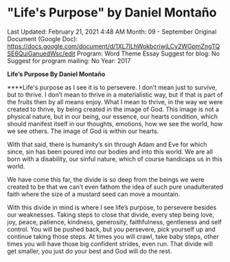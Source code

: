 # "Life's Purpose" by Daniel Montaño

Last Updated: February 21, 2021 4:48 AM
Month: 09 - September
Original Document (Google Doc): https://docs.google.com/document/d/1XL7ILhWokbcriwjLCy2WGpmZngTQSE6QuiGanuedWsc/edit
Program: Word Theme Essay
Suggest for blog: No
Suggest for program mailing: No
Year: 2017

**Life’s Purpose By Daniel Montaño**

****Life's purpose as I see it is to persevere. I don’t mean just to survive, but to thrive. I don’t mean to thrive in a materialistic way, but if that is part of the fruits then by all means enjoy. What I mean to thrive, in the way we were created to thrive, by being created in the image of God. This image is not a physical nature, but in our being, our essence, our hearts condition, which should manifest itself in our thoughts, emotions, how we see the world, how we see others. The image of God is within our hearts.

With that said, there is humanity’s sin through Adam and Eve for which since, sin has been poured into our bodies and into this world. We are all born with a disability, our sinful nature, which of course handicaps us in this world.

We have come this far, the divide is so deep from the beings we were created to be that we can’t even fathom the idea of such pure unadulterated faith where the size of a mustard seed can move a mountain.

With this divide in mind is where I see life’s purpose, to persevere besides our weaknesses. Taking steps to close that divide, every step being love, joy, peace, patience, kindness, generosity, faithfulness, gentleness and self control. You will be pushed back, but you persevere, pick yourself up and continue taking those steps. At times you will crawl, take baby steps, other times you will have those big confident strides, even run. That divide will get smaller, you just do your best and God will do the rest.